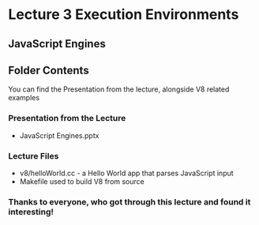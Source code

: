 # Lecture 3 Execution Environments

## JavaScript Engines

## Folder Contents

You can find the Presentation from the lecture, alongside V8 related examples

### Presentation from the Lecture

* JavaScript Engines.pptx

### Lecture Files

* v8/helloWorld.cc - a Hello World app that parses JavaScript input
* Makefile used to build V8 from source

### Thanks to everyone, who got through this lecture and found it interesting!

 